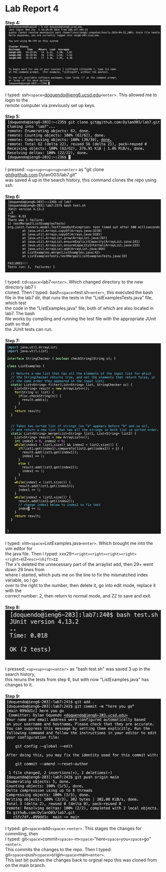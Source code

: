 # Lab Report 4
  #### Step 4: ![Step4](Step4.png)
  I typed: ssh`<space>`doquendo@ieng6.ucsd.edu`<enter>`. This allowed me to login to the  
  remote computer via previously set up keys.

  #### Step 5: ![Step5](Step5.png)
  I pressed: `<up><up><up><up><enter>` as "git clone git@github.com:DylanO03/lab7.git"  
  was saved 4 up in the search history, this command clones the repo using ssh.

  #### Step 6: ![Step6](Step6.png)
  I typed: cd`<space>`lab7`<enter>`. Which changed directory to the new directory lab7 I  
  cloned. Then I typed: bash`<space>`test.sh`<enter>`, this executed the bash  
  file in the lab7 dir, that runs the tests in the "ListExamplesTests.java" file, which test  
  the code in the "ListExamples.java" file, both of which are also located in lab7. The bash  
  file works by compiling and running the test file with the appropriate JUnit path so that  
  the JUnit tests can run.

  #### Step 7: ![Step7](Step7.png)
  I typed: vim`<space>`ListExamples.java`<enter>`. Which brought me into the vim editor for  
  the java file. Then I typed: xxx29+`<right><right><right><right><right>`xi2`<esc><shift>`zz  
  The x's deleted the unnecessary part of the arraylist add, then 29+ went down 29 lines from  
  where I started, which puts me on the line to fix the mismatched index variable, so I go  
  over to the right to the number, then delete it, go into edit mode, replace it with the  
  correct number: 2, then return to normal mode, and ZZ to save and exit.

  #### Step 8: ![Step8](Step8.png)
  I pressed: `<up><up><up><enter>` as "bash test.sh" was saved 3 up in the search history,  
  this reruns the tests from step 6, but with now "ListExamples.java" has changes to it.

  #### Step 9: ![Step9](Step9.png)
  I typed: git`<space>`add`<space>`.`<enter>`. This stages the changes for commiting, then  
  I typed: git`<space>`commit`<space>`-m`<space>`"here`<space>`you`<space>`go"`<enter>`.  
  This commits the changes to the repo. Then I typed: git`<space>`push`<space>`origin`<space>`main`<enter>`.  
  This last bit pushes the changes back to orginal repo this was cloned from on the main branch.
